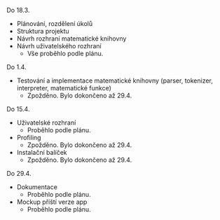 Do 18.3.
* Plánování, rozdělení úkolů
* Struktura projektu
* Návrh rozhraní matematické knihovny
* Návrh uživatelského rozhraní
  * Vše proběhlo podle plánu.

Do 1.4.
* Testování a implementace matematické knihovny (parser, tokenizer, interpreter, matematické funkce)
  * Zpožděno. Bylo dokončeno až 29.4.

Do 15.4.
* Uživatelské rozhraní
  * Proběhlo podle plánu.
* Profiling
  * Zpožděno. Bylo dokončeno až 29.4.
* Instalační balíček
  * Zpožděno. Bylo dokončeno až 29.4.

Do 29.4.
* Dokumentace
  * Proběhlo podle plánu.
* Mockup příští verze app 
  * Proběhlo podle plánu.
